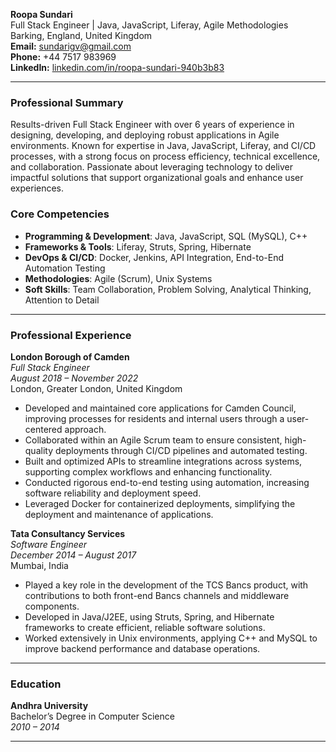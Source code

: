 
**Roopa Sundari**  
Full Stack Engineer | Java, JavaScript, Liferay, Agile Methodologies  
Barking, England, United Kingdom  
**Email:** sundarigv@gmail.com  
**Phone:** +44 7517 983969  
**LinkedIn:** [linkedin.com/in/roopa-sundari-940b3b83](https://www.linkedin.com/in/roopa-sundari-940b3b83)  

---

### **Professional Summary**
Results-driven Full Stack Engineer with over 6 years of experience in designing, developing, and deploying robust applications in Agile environments. Known for expertise in Java, JavaScript, Liferay, and CI/CD processes, with a strong focus on process efficiency, technical excellence, and collaboration. Passionate about leveraging technology to deliver impactful solutions that support organizational goals and enhance user experiences.

### **Core Competencies**
- **Programming & Development**: Java, JavaScript, SQL (MySQL), C++
- **Frameworks & Tools**: Liferay, Struts, Spring, Hibernate
- **DevOps & CI/CD**: Docker, Jenkins, API Integration, End-to-End Automation Testing
- **Methodologies**: Agile (Scrum), Unix Systems
- **Soft Skills**: Team Collaboration, Problem Solving, Analytical Thinking, Attention to Detail

---

### **Professional Experience**

**London Borough of Camden**  
*Full Stack Engineer*  
*August 2018 – November 2022*  
London, Greater London, United Kingdom  

- Developed and maintained core applications for Camden Council, improving processes for residents and internal users through a user-centered approach.
- Collaborated within an Agile Scrum team to ensure consistent, high-quality deployments through CI/CD pipelines and automated testing.
- Built and optimized APIs to streamline integrations across systems, supporting complex workflows and enhancing functionality.
- Conducted rigorous end-to-end testing using automation, increasing software reliability and deployment speed.
- Leveraged Docker for containerized deployments, simplifying the deployment and maintenance of applications.

**Tata Consultancy Services**  
*Software Engineer*  
*December 2014 – August 2017*  
Mumbai, India  

- Played a key role in the development of the TCS Bancs product, with contributions to both front-end Bancs channels and middleware components.
- Developed in Java/J2EE, using Struts, Spring, and Hibernate frameworks to create efficient, reliable software solutions.
- Worked extensively in Unix environments, applying C++ and MySQL to improve backend performance and database operations.

---

### **Education**

**Andhra University**  
Bachelor’s Degree in Computer Science  
*2010 – 2014*

---


